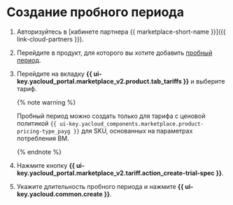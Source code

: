 # Создание пробного периода

1. Авторизуйтесь в [кабинете партнера {{ marketplace-short-name }}]({{ link-cloud-partners }}).
1. Перейдите в продукт, для которого вы хотите добавить [пробный период](../concepts/trial-period.md).
1. Перейдите на вкладку **{{ ui-key.yacloud_portal.marketplace_v2.product.tab_tariffs }}** и выберите тариф.

    {% note warning %}

    Пробный период можно создать только для тарифа c ценовой политикой `{{ ui-key.yacloud_components.marketplace.product-pricing-type_payg }}` для SKU, основанных на параметрах потребления ВМ.

    {% endnote %}
    
1. Нажмите кнопку **{{ ui-key.yacloud_portal.marketplace_v2.tariff.action_create-trial-spec }}**.
1. Укажите длительность пробного периода и нажмите **{{ ui-key.yacloud.common.create }}**.